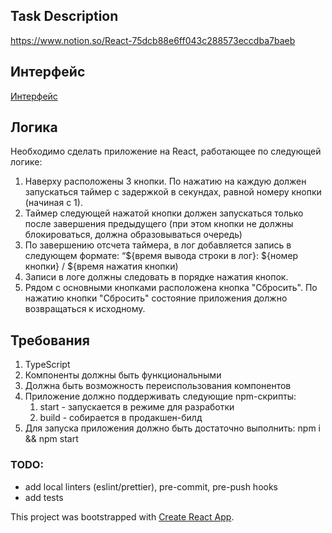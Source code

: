 ## Task Description
https://www.notion.so/React-75dcb88e6ff043c288573eccdba7baeb

## Интерфейс

[Интерфейс](https://i.ibb.co/sg834dD/1577085836151.jpg)

## Логика

Необходимо сделать приложение на React, работающее по следующей логике:

1. Наверху расположены 3 кнопки. По нажатию на каждую должен запускаться таймер с задержкой в секундах, равной номеру кнопки (начиная с 1).
2. Таймер следующей нажатой кнопки должен запускаться только после завершения предыдущего (при этом кнопки не должны блокироваться, должна образовываться очередь)
3. По завершению отсчета таймера, в лог добавляется запись в следующем формате: “${время вывода строки в лог}: ${номер кнопки} / ${время нажатия кнопки)
4. Записи в логе должны следовать в порядке нажатия кнопок.
5. Рядом с основными кнопками расположена кнопка "Сбросить". По нажатию кнопки "Сбросить" состояние приложения должно возвращаться к исходному.

## Требования

1. TypeScript
2. Компоненты должны быть функциональными
3. Должна быть возможность переиспользования компонентов
4. Приложение должно поддерживать следующие npm-скрипты:
    1. start - запускается в режиме для разработки
    2. build - собирается в продакшен-билд
5. Для запуска приложения должно быть достаточно выполнить: npm i && npm start

### TODO:

- add local linters (eslint/prettier), pre-commit, pre-push hooks
- add tests


This project was bootstrapped with [Create React App](https://github.com/facebook/create-react-app).
